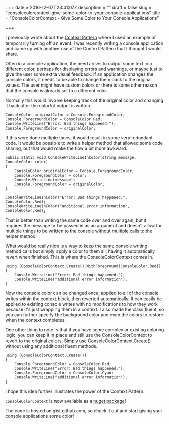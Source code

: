 +++
date = 2016-12-07T23:41:07Z
description = ""
draft = false
slug = "consolecolorcontext-give-some-color-to-your-console-applications"
title = "ConsoleColorContext - Give Some Color to Your Console Applications"

+++


I previously wrote about the [Context Pattern](__GHOST_URL__/the-context-pattern/) where I used an example of temporarily turning off an event. I was recently writing a console application and came up with another use of the Context Pattern that I thought I would share.

Often in a console application, the need arises to output some text in a different color, perhaps for displaying errors and warnings, or maybe just to give the user some extra visual feedback. If an application changes the console colors, it needs to be able to change them back to the original values. The user might have custom colors or there is some other reason that the console is already set to a different color. 

Normally this would involve keeping track of the original color and changing it back after the colorful output is written.

```
ConsoleColor originalColor = Console.ForegroundColor;
Console.ForegroundColor = ConsoleColor.Red;
Console.WriteLine("Error: Bad things happened.");
Console.ForegroundColor = originalColor;
```

If this were done multiple times, it would result in some very redundant code. It would be possible to write a helper method that allowed some code sharing, but that would make the flow a bit more awkward.

```
public static void ConsoleWriteLineInColor(string message, ConsoleColor color)
{
    ConsoleColor originalColor = Console.ForegroundColor;
    Console.ForegroundColor = color;
    Console.WriteLine(message);
    Console.ForegroundColor = originalColor;
}
```
```
ConsoleWriteLineInColor("Error: Bad things happened.", ConsoleColor.Red);
ConsoleWriteLineInColor("additional error information", ConsoleColor.Red);
```

That is better than writing the same code over and over again, but it requires the message to be passed in as an argument and doesn't allow for multiple things to be written to the console without multiple calls to the helper method.

What would be really nice is a way to keep the same console writing method calls but simply apply a color to them all, having it automatically revert when finished. This is where the ConsoleColorContext comes in.

```
using (ConsoleColorContext.Create().WithForeground(ConsoleColor.Red))
{
    Console.WriteLine("Error: Bad things happened.");
    Console.WriteLine("additional error information");
}
```

Now the console color can be changed once, applied to all of the console writes within the context block, then reverted automatically. It can easily be applied to existing console writes with no modifications to how they work because it's just wrapping them in a context. I also made the class fluent, so you can further specify the background color and even the colors to restore when the context completes.

One other thing to note is that if you have some complex or existing coloring logic, you can keep it in place and still use the ConsoleColorContext to revert to the original colors. Simply use ConsoleColorContext.Create() without using any additional fluent methods.

```
using (ConsoleColorContext.Create())
{
    Console.ForegroundColor = ConsoleColor.Red;
    Console.WriteLine("Error: Bad things happened.");
    Console.ForegroundColor = ConsoleColor.Cyan;
    Console.WriteLine("additional error information");
}
```

I hope this idea further illustrates the power of the Context Pattern.

`ConsoleColorContext` is now available as a [nuget package](https://www.nuget.org/packages/ConsoleColorContext/)!

The code is hosted on gist.github.com, so check it out and start giving your console applications some color!
<script src="https://gist.github.com/jsmarble/b12f8e9c8454588fec98d67688867f82.js"></script>

